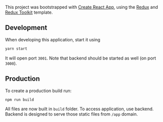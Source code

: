 This project was bootstrapped with [Create React App](https://github.com/facebook/create-react-app), using the [Redux](https://redux.js.org/) and [Redux Toolkit](https://redux-toolkit.js.org/) template.

## Development
When developing this application, start it using

```sh
yarn start
```

It will open port `3001`. Note that backend should be started as well (on port `3000`).

## Production

To create a production build run:

```sh
npm run build
```

All files are now built in `build` folder. To access application, use backend. Backend is designed to serve those static files from `/app` domain.
